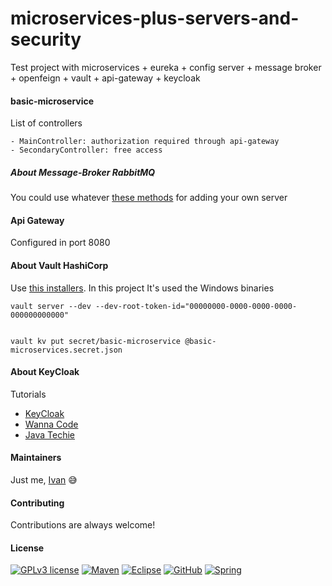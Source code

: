 # microservices-plus-servers-and-security

Test project with microservices + eureka + config server + message broker + openfeign + vault + api-gateway + keycloak 

#### basic-microservice

List of controllers

	- MainController: authorization required through api-gateway
	- SecondaryController: free access
	
##### About Message-Broker RabbitMQ

You could use whatever [these methods](https://www.rabbitmq.com/download.html) for adding your own server


#### Api Gateway

Configured in port 8080


#### About Vault HashiCorp

Use [this installers](https://developer.hashicorp.com/vault/downloads). In this project It's used the Windows binaries

```
vault server --dev --dev-root-token-id="00000000-0000-0000-0000-000000000000"


vault kv put secret/basic-microservice @basic-microservices.secret.json

```

#### About KeyCloak

   Tutorials
	
   - [KeyCloak](https://www.keycloak.org/getting-started/getting-started-zip)
   - [Wanna Code](https://www.youtube.com/playlist?list=PL145AyWAbMDhwUbBL74s1D2ZV9EqBaQ1t)
   - [Java Techie](https://www.youtube.com/watch?v=KpITcN7O53Y)
	

#### Maintainers

Just me, [Ivan](https://github.com/Ivan-Montes) :sweat_smile:


#### Contributing

Contributions are always welcome! 


#### License

[![GPLv3 license](https://img.shields.io/badge/License-GPLv3-blue.svg)](https://choosealicense.com/licenses/gpl-3.0/)
[![Maven](https://badgen.net/badge/icon/maven?icon=maven&label)](https://https://maven.apache.org/)
[![Eclipse](https://badgen.net/badge/icon/eclipse?icon=eclipse&label)](https://https://eclipse.org/)
[![GitHub](https://badgen.net/badge/icon/github?icon=github&label)](https://github.com)
[![Spring](https://img.shields.io/badge/spring-blue?logo=Spring&logoColor=white)](https://spring.io)
